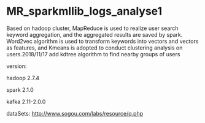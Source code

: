 # MR_sparkmllib_logs_analyse1
Based on hadoop cluster, MapReduce is used to realize user search keyword aggregation, and the aggregated results are saved by spark. Word2vec algorithm is used to transform keywords into vectors and vectors as features, and Kmeans is adopted to conduct clustering analysis on users.2018/11/17 add kdtree algorithm to find nearby groups of users

version:

hadoop 2.7.4

spark 2.1.0

kafka 2.11-2.0.0

dataSets:
http://www.sogou.com/labs/resource/q.php

